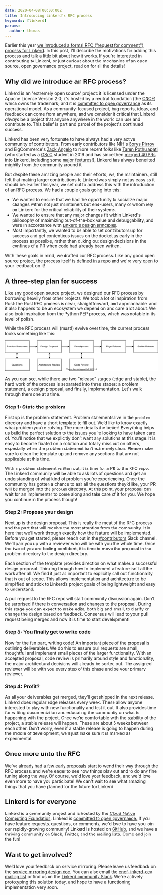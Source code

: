```yaml
---
date: 2020-04-08T00:00:00Z
title: Introducing Linkerd's RFC process
keywords: [linkerd]
params:
  author: thomas
---
```


Earlier this year
[we introduced a formal RFC ("request for comment") process for Linkerd](https://github.com/linkerd/rfc).
In this post, I'll describe the motivations for adding this process and talk a
little bit about how it works. If you're interested in contributing to Linkerd,
or just curious about the mechanics of an open source, open governance project,
read on for all the details!

## Why did we introduce an RFC process?

Linkerd is an "extremely open source" project: it is licensed under the Apache
License Version 2.0; it's hosted by a neutral foundation (the
[CNCF](https://cncf.io)) which owns the trademark; and it is
[committed to open governance](/2019/10/03/linkerds-commitment-to-open-governance/)
as its operational model. As a community-focused project, bug reports, ideas,
and feedback can come from anywhere, and we consider it critical that Linkerd
_always_ be a project that anyone anywhere in the world can use and contribute
to. This belief is part and parcel of the project's continued success.

Linkerd has been very fortunate to have always had a very active community of
contributors. From early contributors like NIH's
[Borys Pierov](https://github.com/ashald) and BigCommerce's
[Zack Angelo](https://github.com/zackangelo) to more recent folks like
[Tarun Pothulapati](https://github.com/Pothulapati) (who started as a
[GSoC](https://summerofcode.withgoogle.com/) student in 2019 and has since then
[merged 40 PRs](https://github.com/linkerd/linkerd2/pulls?page=1&q=is%3Apr+is%3Aclose+author%3APothulapati)
into Linkerd, including some
[major features](https://github.com/linkerd/linkerd2/pull/3955/)!), Linkerd has
always benefited mightily from the community around it.

But despite these amazing people and their efforts, we, the maintainers, still
felt that making larger contributions to Linkerd was simply not as easy as it
should be. Earlier this year, we set out to address this with the introduction
of an RFC process. We had a couple goals going into this:

- We wanted to ensure that we had the opportunity to socialize major changes
  within not just maintainers but end-users, many of whom rely on Linkerd for
  the critical reliability of their systems.
- We wanted to ensure that any major changes fit within Linkerd's philosophy of
  maximizing out-of-the-box value and debuggability, and were in accordance with
  [Linkerd's design principles](/2019/04/29/linkerd-design-principles/).
- Most importantly, we wanted to be able to set contributors up for success and
  get contentious issues on the docket as early in the process as possible,
  rather than duking out design decisions in the confines of a PR when code had
  already been written.

With these goals in mind, we drafted our RFC process. Like any good open source
project, the process itself is
[defined in a repo](https://github.com/linkerd/rfc) and we're very open to your
feedback on it!

## A three-step plan for success

Like any good open source project, we designed our RFC process by borrowing
heavily from other projects. We took a lot of inspiration from Rust: the Rust
RFC process is clear, straightforward, and approachable, and it also happens to
be an ecosystem we depend on and care a lot about. We also took inspiration from
the Python PEP process, which was notable in its level of polish.

While the RFC process will (must!) evolve over time, the current process looks
something like this:

![Feature workflow](feature-workflow.svg "The Feature Workflow")

As you can see, while there are two "release" stages (edge and stable), the hard
work of the process is separated into three stages: a problem statement, a
design proposal, and finally, implementation. Let's walk through them one at a
time.

### Step 1: State the problem

First up is the problem statement. Problem statements live in the `problem`
directory and have a short template to fill out. We’d like to know exactly what
problem you’re solving. The more details the better! Everything helps us build
the perfect solution to the issues you’re looking to have taken care of. You’ll
notice that we explicitly don’t want any solutions at this stage. It is easy to
become fixated on a solution and totally miss out on others, especially when the
problem statement isn’t extremely clear. Please make sure to clean the template
up and remove any sections that are not applicable at this time.

With a problem statement written out, it is time for a PR to the RFC repo. The
Linkerd community will be able to ask lots of questions and get an understanding
of what kind of problem you’re experiencing. Once the community has gotten a
chance to ask all the questions they’d like, your PR will be merged into the
`problem` directory. At this point, your proposal can wait for an implementer to
come along and take care of it for you. We hope you continue in the process
though!

### Step 2: Propose your design

Next up is the design proposal. This is really the meat of the RFC process and
the part that will receive the most attention from the community. It is here
that we’ll work through exactly how the feature will be implemented. Before you
get started, please reach out in the [#contributors](https://slack.linkerd.io/)
Slack channel. We’ll pair you up with a reviewer who will be with you the whole
time. Once the two of you are feeling confident, it is time to move the proposal
in the problem directory to the design directory.

Each section of the template provides direction on what makes a successful
design proposal. Thinking through how to implement a feature isn’t all the work
after all. We find it just as important to explicitly call out functionality
that is out of scope. This allows implementation and architecture to be
simplified and stick to Linkerd’s project goals of being lightweight and easy to
understand.

A pull request to the RFC repo will start community discussion again. Don’t be
surprised if there is conversation and changes to the proposal. During this
stage you can expect to make edits, both big and small, to clarify or change the
design based on feedback. Consensus will lead to your pull request being merged
and now it is time to start development!

### Step 3: You finally get to write code

Now for the fun part, writing code! An important piece of the proposal is
outlining deliverables. We do this to ensure pull requests are small, thoughtful
and implement small pieces of the larger functionality. With an accepted
proposal, code review is primarily around style and functionality, the major
architectural decisions will already be sorted out. The assigned reviewer will
be with you every step of this phase and be your primary reviewer.

### Step 4: Profit?

As all your deliverables get merged, they’ll get shipped in the next release.
Linkerd does regular edge releases every week. These allow anyone interested to
play with new functionality and test it out. It also provides time for writing
documentation and educating the community on what is happening with the project.
Once we’re comfortable with the stability of the project, a stable release will
happen. These are about 6 weeks between each other. Don’t worry, even if a
stable release is going to happen during the middle of development, we’ll just
make sure it is marked as experimental.

## Once more unto the RFC

We've already had
[a few early proposals](https://github.com/linkerd/rfc/pulls?q=is%3Apr) start to
wend their way through the RFC process, and we're eager to see how things play
out and to do any fine tuning along the way. Of course, we'd love your feedback,
and we'd love even more to have you participate! We can't wait to see what
amazing things that you have planned for the future for Linkerd.

## Linkerd is for everyone

Linkerd is a community project and is hosted by the
[Cloud Native Computing Foundation](https://cncf.io/). Linkerd is
[committed to open governance.](/2019/10/03/linkerds-commitment-to-open-governance/)
If you have feature requests, questions, or comments, we'd love to have you join
our rapidly-growing community! Linkerd is hosted on
[GitHub](https://github.com/linkerd/), and we have a thriving community on
[Slack](https://slack.linkerd.io/), [Twitter](https://twitter.com/linkerd), and
the [mailing lists](/2/get-involved/). Come and join the fun!

## Want to get involved?

We’d love your feedback on service mirroring. Please leave us feedback on the
[service mirroring design doc](https://docs.google.com/document/d/1uzD90l1BAX06za_yie8VroGcoCB8F2wCzN0SUeA3ucw/edit).
You can also email the
[cncf-linkerd-dev mailing list](https://lists.cncf.io/g/cncf-linkerd-dev) or
find us on the [Linkerd community Slack](https://slack.linkerd.io). We're
actively prototyping this solution today, and hope to have a functioning
implementation very soon.
